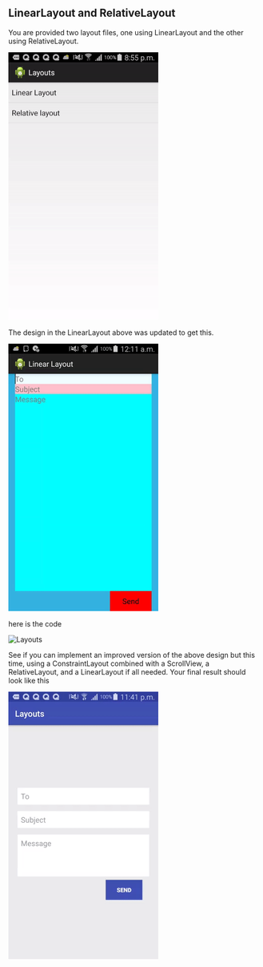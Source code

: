 ##  LinearLayout and RelativeLayout

You are provided two layout files, one using LinearLayout and the other using RelativeLayout.

![Layouts](display/layout.gif)

The design in the LinearLayout above was updated to get this.

![Layouts](display/updated.gif)

here is the code

![Layouts](display/code_linearLayout.gif)

See if you can implement an improved version of the above design but this time, 
using a ConstraintLayout combined with a ScrollView, a RelativeLayout, and a LinearLayout if all needed. 
Your final result should look like this

![Try this](display/layout_final.gif) 

